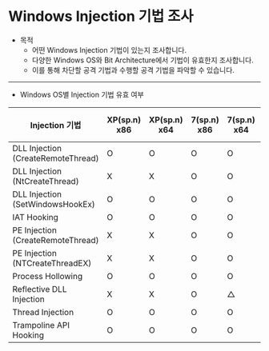 # Windows Injection 기법 조사

- 목적
  - 어떤 Windows Injection 기법이 있는지 조사합니다.
  - 다양한 Windows OS와 Bit Architecture에서 기법이 유효한지 조사합니다.
  - 이를 통해 차단할 공격 기법과 수행할 공격 기법을 파악할 수 있습니다.

---

- Windows OS별 Injection 기법 유효 여부

|Injection 기법|XP(sp.n) x86|XP(sp.n) x64|7(sp.n) x86|7(sp.n) x64|10 22H2 x86|10 22H2 x64|11 x64|
|---|---|---|---|---|---|---|---|
|DLL Injection (CreateRemoteThread)|O|O|O|O|O|O|O|
|DLL Injection (NtCreateThread)|X|X|O|O|O|O|O|
|DLL Injection (SetWindowsHookEx)|O|O|O|O|O|O|O|
|IAT Hooking|O|O|O|O|O|O|O|
|PE Injection (CreateRemoteThread)|X|X|O|O|O|O|O|
|PE Injection (NTCreateThreadEX)|X|X|O|O|O|O|O|
|Process Hollowing|O|O|O|O|O|O|O|
|Reflective DLL Injection|X|X|O|△|O|X|X|
|Thread Injection|O|O|O|O|O|O|X|
|Trampoline API Hooking|O|O|O|O|X|X|X|


